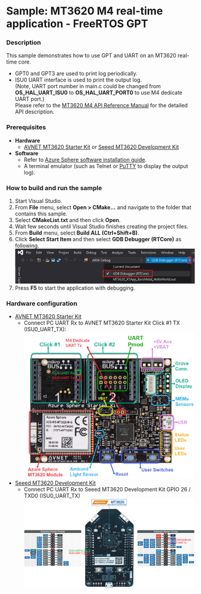 # Sample: MT3620 M4 real-time application - FreeRTOS GPT
### Description
This sample demonstrates how to use GPT and UART on an MT3620 real-time core.  
- GPT0 and GPT3 are used to print log periodically.
- ISU0 UART interface is used to print the output log.  
(Note, UART port number in main.c could be changed from **OS_HAL_UART_ISU0** to **OS_HAL_UART_PORT0** to use M4 dedicate UART port.)  
Please refer to the [MT3620 M4 API Reference Manual](https://support.mediatek.com/AzureSphere/mt3620/M4_API_Reference_Manual) for the detailed API description.

### Prerequisites
* **Hardware**
    * [AVNET MT3620 Starter Kit](https://www.avnet.com/shop/us/products/avnet-engineering-services/aes-ms-mt3620-sk-g-3074457345636825680/) or [Seeed MT3620 Development Kit](https://www.seeedstudio.com/Azure-Sphere-MT3620-Development-Kit-US-Version-p-3052.html)
* **Software**
    * Refer to [Azure Sphere software installation guide](https://docs.microsoft.com/en-ca/azure-sphere/install/overview).
    * A terminal emulator (such as Telnet or [PuTTY](https://www.chiark.greenend.org.uk/~sgtatham/putty/) to display the output log).

### How to build and run the sample
1. Start Visual Studio.  
2. From **File** menu, select **Open > CMake...** and navigate to the folder that contains this sample.  
3. Select **CMakeList.txt** and then click **Open**.  
4. Wait few seconds until Visual Studio finishes creating the project files.
5. From **Build** menu, select **Build ALL (Ctrl+Shift+B)**.  
6. Click **Select Start Item** and then select **GDB Debugger (RTCore)** as following.  
    ![VS Start](../../BareMetal/MT3620_RTApp_BareMetal_HelloWorld/pic/select_start_item.jpg)
7. Press **F5** to start the application with debugging.  

### Hardware configuration
* [AVNET MT3620 Starter Kit](https://www.avnet.com/shop/us/products/avnet-engineering-services/aes-ms-mt3620-sk-g-3074457345636825680/)
    * Connect PC UART Rx to AVNET MT3620 Starter Kit Click #1 TX (ISU0_UART_TX):
        ![AVNET UART](../../BareMetal/MT3620_RTApp_BareMetal_HelloWorld/pic/avnet_uart.png)
* [Seeed MT3620 Development Kit](https://www.seeedstudio.com/Azure-Sphere-MT3620-Development-Kit-US-Version-p-3052.html)
    * Connect PC UART Rx to Seeed MT3620 Development Kit GPIO 26 / TXD0  (ISU0_UART_TX)
        ![Seeed UART](../../BareMetal/MT3620_RTApp_BareMetal_HelloWorld/pic/seeed_uart.png)
